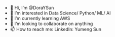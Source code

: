 - 👋 Hi, I’m @DoraYSun
- 👀 I’m interested in Data Science/ Python/ ML/ AI
- 🌱 I’m currently learning AWS
- 💞️ I’m looking to collaborate on anything
- 📫 How to reach me: LinkedIn: Yumeng Sun

<!---
DoraYSun/DoraYSun is a ✨ special ✨ repository because its `README.md` (this file) appears on your GitHub profile.
You can click the Preview link to take a look at your changes.
--->
